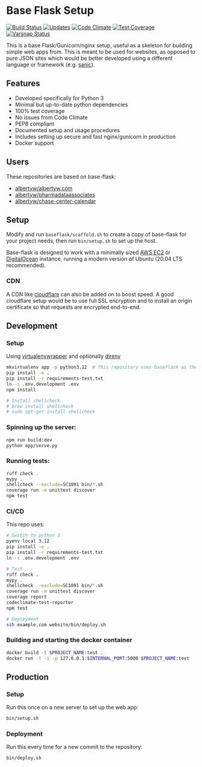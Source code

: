 # Base Flask Setup

[![Build Status](https://drone.albertyw.com/api/badges/albertyw/base-flask/status.svg)](https://drone.albertyw.com/albertyw/base-flask)
[![Updates](https://pyup.io/repos/github/albertyw/base-flask/shield.svg)](https://pyup.io/repos/github/albertyw/base-flask/)
[![Code Climate](https://codeclimate.com/github/albertyw/base-flask/badges/gpa.svg)](https://codeclimate.com/github/albertyw/base-flask)
[![Test Coverage](https://codeclimate.com/github/albertyw/base-flask/badges/coverage.svg)](https://codeclimate.com/github/albertyw/base-flask/coverage)
[![Varsnap Status](https://www.varsnap.com/project/bcc034eb-19df-42dc-aa30-8765868f10ec/varsnap_badge.svg)](https://www.varsnap.com/project/bcc034eb-19df-42dc-aa30-8765868f10ec/)

This is a base Flask/Gunicorn/nginx setup, useful as a skeleton for building
simple web apps from.  This is meant to be used for websites, as opposed to
pure JSON sites which would be better developed using a different language or
framework (e.g. [sanic](https://github.com/channelcat/sanic)).

Features
--------

 - Developed specifically for Python 3
 - Minimal but up-to-date python dependencies
 - 100% test coverage
 - No issues from Code Climate
 - PEP8 compliant
 - Documented setup and usage procedures
 - Includes setting up secure and fast nginx/gunicorn in production
 - Docker support

Users
-----

These repositories are based on base-flask:

 - [albertyw/albertyw.com](https://github.com/albertyw/albertyw.com)
 - [albertyw/pharmadataassociates](https://github.com/albertyw/pharmadataassociates)
 - [albertyw/chase-center-calendar](https://github.com/albertyw/chase-center-calendar)

Setup
-----

Modify and run `baseflask/scaffold.sh` to create a copy of base-flask for your
project needs, then run `bin/setup.sh` to set up the host.

Base-flask is designed to work with a minimally sized [AWS EC2](https://aws.amazon.com/ec2/instance-types/)
or [DigitalOcean](https://www.digitalocean.com/pricing/)
instance, running a modern version of Ubuntu (20.04 LTS recommended).

### CDN

A CDN like [cloudflare](https://www.cloudflare.com/) can also be added on to boost
speed.  A good cloudflare setup would be to use full SSL encryption and to
install an origin certificate so that requests are encrypted end-to-end.

Development
-----------

### Setup
Using [virtualenvwrapper](https://virtualenvwrapper.readthedocs.io/en/latest/) and
optionally [direnv](https://github.com/direnv/direnv)

```bash
mkvirtualenv app -p python3.12  # This repository uses baseflask as the name of the virtualenv
pip install -e .
pip install -r requirements-test.txt
ln -s .env.development .env
npm install

# Install shellcheck
# brew install shellcheck
# sudo apt-get install shellcheck
```

### Spinning up the server:

```bash
npm run build:dev
python app/serve.py
```

### Running tests:

```bash
ruff check .
mypy .
shellcheck --exclude=SC1091 bin/*.sh
coverage run -m unittest discover
npm test
```

### CI/CD

This repo uses:

```bash
# Switch to python 3
pyenv local 3.12
pip install -e .
pip install -r requirements-test.txt
ln -s .env.development .env

# Test
ruff check .
mypy .
shellcheck --exclude=SC1091 bin/*.sh
coverage run -m unittest discover
coverage report
codeclimate-test-reporter
npm test

# Deployment
ssh example.com website/bin/deploy.sh
```

### Building and starting the docker container

```bash
docker build -t $PROJECT_NAME:test .
docker run -t -i -p 127.0.0.1:$INTERNAL_PORT:5000 $PROJECT_NAME:test
```

Production
----------

### Setup

Run this once on a new server to set up the web app:

```bash
bin/setup.sh
```

### Deployment

Run this every time for a new commit to the repository:

```bash
bin/deploy.sh
```
